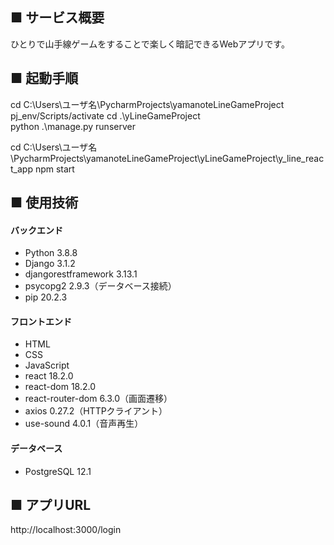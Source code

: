 ## ■ サービス概要
ひとりで山手線ゲームをすることで楽しく暗記できるWebアプリです。

## ■ 起動手順
<!-- Django起動 -->
cd C:\Users\ユーザ名\PycharmProjects\yamanoteLineGameProject
pj_env/Scripts/activate
cd .\yLineGameProject\
python .\manage.py runserver

<!-- React起動 -->
cd C:\Users\ユーザ名\PycharmProjects\yamanoteLineGameProject\yLineGameProject\y_line_react_app
npm start

## ■ 使用技術
#### バックエンド
- Python 3.8.8
- Django 3.1.2
- djangorestframework 3.13.1
- psycopg2 2.9.3（データベース接続）
- pip 20.2.3

#### フロントエンド
- HTML
- CSS
- JavaScript
- react 18.2.0
- react-dom 18.2.0
- react-router-dom 6.3.0（画面遷移）
- axios 0.27.2（HTTPクライアント）
- use-sound 4.0.1（音声再生）

#### データベース
- PostgreSQL 12.1

## ■ アプリURL
http://localhost:3000/login
